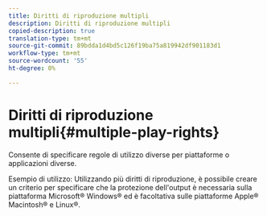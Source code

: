 ```yaml
---
title: Diritti di riproduzione multipli
description: Diritti di riproduzione multipli
copied-description: true
translation-type: tm+mt
source-git-commit: 89bdda1d4bd5c126f19ba75a819942df901183d1
workflow-type: tm+mt
source-wordcount: '55'
ht-degree: 0%

---
```



# Diritti di riproduzione multipli{#multiple-play-rights}

Consente di specificare regole di utilizzo diverse per piattaforme o applicazioni diverse.

Esempio di utilizzo: Utilizzando più diritti di riproduzione, è possibile creare un criterio per specificare che la protezione dell&#39;output è necessaria sulla piattaforma Microsoft® Windows® ed è facoltativa sulle piattaforme Apple® Macintosh® e Linux®.
